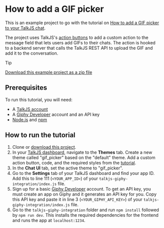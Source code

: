 # How to add a GIF picker

This is an example project to go with the tutorial on [How to add a GIF picker to your TalkJS chat](https://talkjs.com/resources/how-to-add-a-gif-picker-to-your-talkjs-chat/).

The project uses TalkJS's [action buttons](https://talkjs.com/docs/Features/Customizations/Action_Buttons_Links/) to add a custom action to the message field that lets users add GIFs to their chats. The action is hooked to a backend server that calls the TalkJS REST API to upload the GIF and add it to the conversation.

> [!TIP]
> [Download this example project as a zip file](https://github.com/talkjs/talkjs-examples/releases/latest/download/howtos.how-to-add-a-gif-picker-to-your-talkjs-chat.zip)

## Prerequisites

To run this tutorial, you will need:

- A [TalkJS account](https://talkjs.com/dashboard/login)
- A [Giphy Developer](https://developers.giphy.com/dashboard/) account and an API key
- [Node.js](https://nodejs.org/en) and [npm](https://www.npmjs.com/)

## How to run the tutorial

1. Clone or [download this project](https://github.com/talkjs/talkjs-examples/releases/latest/download/howtos.how-to-add-a-gif-picker-to-your-talkjs-chat.zip).
2. In your [TalkJS dashboard](https://talkjs.com/dashboard/), navigate to the **Themes** tab. Create a new theme called "gif_picker" based on the "default" theme. Add a custom action button, code, and the required styles from the [tutorial]((https://talkjs.com/resources/how-to-add-a-gif-picker-to-your-talkjs-chat/)). 
3. In the **Chat UI** tab, set the active theme to "gif_picker".
4. Go to the **Settings** tab of your TalkJS dashboard and find your app ID. Add this to line 111 (`<YOUR_APP_ID>`) of your `talkjs-giphy-integration/index.js` file.
5. Sign up for a basic [Giphy Developer](https://developers.giphy.com/dashboard/) account. To get an API key, you must create an app on Giphy and it generates an API key for you. Copy this API key and paste it in line 3 (`<YOUR_GIPHY_API_KEY>`) of your `talkjs-giphy-integration/index.js` file.
6. Go to the `talkjs-giphy-integration` folder and run `npm install` followed by `npm run dev`. This installs the required dependencies for the frontend and runs the app at `localhost:1234`.